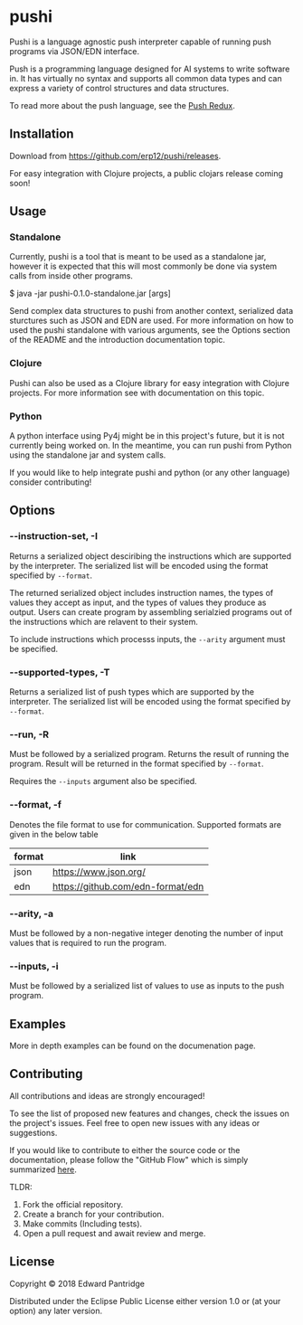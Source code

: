 # pushi

Pushi is a language agnostic push interpreter capable of running push programs
via JSON/EDN interface.

Push is a programming language designed for AI systems to write software in.
It has virtually no syntax and supports all common data types and can express
a variety of control structures and data structures.

To read more about the push language, see the [Push Redux](https://erp12.github.io/push-redux/).


## Installation

Download from https://github.com/erp12/pushi/releases.

For easy integration with Clojure projects, a public clojars release coming soon!


## Usage

### Standalone

Currently, pushi is a tool that is meant to be used as a standalone jar, however
it is expected that this will most commonly be done via system calls from inside
other programs.

$ java -jar pushi-0.1.0-standalone.jar [args]

Send complex data structures to pushi from another context, serialized data
sturctures such as JSON and EDN are used. For more information on how to used
the pushi standalone with various arguments, see the Options section of the
README and the introduction documentation topic.


### Clojure

Pushi can also be used as a Clojure library for easy integration with Clojure
projects. For more information see with documentation on this topic.

### Python

A python interface using Py4j might be in this project's future, but it is not
currently being worked on. In the meantime, you can run pushi from Python
using the standalone jar and system calls.

If you would like to help integrate pushi and python (or any other language)
consider contributing!


## Options

### --instruction-set, -I

Returns a serialized object desciribing the instructions which are supported by the interpreter. The serialized list will be encoded using the format specified by `--format`.

The returned serialized object includes instruction names, the types of values they accept as input, and the types of values they produce as output. Users can create program by assembling serialzied programs out of the instructions which are relavent to their system.

To include instructions which processs inputs, the `--arity` argument must be specified.

### --supported-types, -T

Returns a serialized list of push types which are supported by the interpreter. The serialized list will be encoded using the format specified by `--format`.

### --run, -R

Must be followed by a serialized program. Returns the result of running the program. Result will be returned in the format specified by `--format`.

Requires the `--inputs` argument also be specified.

### --format, -f

Denotes the file format to use for communication. Supported formats are given in
the below table

| format | link                              |
| ------ | --------------------------------- |
| json   | https://www.json.org/             |
| edn    | https://github.com/edn-format/edn |

### --arity, -a

Must be followed by a non-negative integer denoting the number of input values that is required to run the program.

### --inputs, -i

Must be followed by a serialized list of values to use as inputs to the push program.


## Examples

More in depth examples can be found on the documenation page.


## Contributing

All contributions and ideas are strongly encouraged!

To see the list of proposed new features and changes, check the issues on the
project's issues. Feel free to open new issues with any ideas or suggestions.

If you would like to contribute to either the source code or the documentation,
please follow the "GitHub Flow" which is simply summarized
[here](https://guides.github.com/introduction/flow/).

TLDR:
1. Fork the official repository.
2. Create a branch for your contribution.
3. Make commits (Including tests).
4. Open a pull request and await review and merge.


## License

Copyright © 2018 Edward Pantridge

Distributed under the Eclipse Public License either version 1.0 or (at
your option) any later version.
